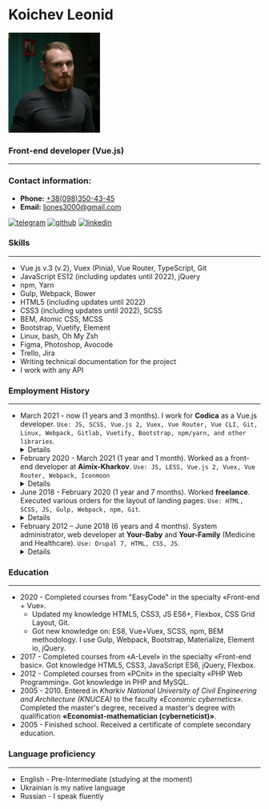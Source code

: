 # Koichev Leonid
<img src="assets/my_photo.jpg" height="200px"/> 

### Front-end developer (Vue.js)
---

### Contact information:

- **Phone:** [+38(098)350-43-45](tel:+380983504345)
- **Email:** [liones3000@gmail.com](mailto:liones3000@gmail.com)

[<img src='https://cdn.jsdelivr.net/npm/simple-icons@3.0.1/icons/telegram.svg' alt='telegram' height='40'>](https://t.me/liones3000) [<img src='https://cdn.jsdelivr.net/npm/simple-icons@3.0.1/icons/github.svg' alt='github' height='40'>](https://github.com/liones3000) [<img src='https://cdn.jsdelivr.net/npm/simple-icons@3.0.1/icons/linkedin.svg' alt='linkedin' height='40'>](https://linkedin.com/in/leonid-koichev-3a396ab3/)
### Skills
---

 - Vue.js v.3 (v.2), Vuex (Pinia), Vue Router, TypeScript, Git
 - JavaScript ES12 (including updates until 2022), jQuery
 - npm, Yarn
 - Gulp, Webpack, Bower
 - HTML5 (including updates until 2022) 
 - CSS3 (including updates until 2022), SCSS
 - BEM, Atomic CSS, MCSS
 - Bootstrap, Vuetify, Element
 - Linux, bash, Oh My Zsh
 - Figma, Photoshop, Avocode
 - Trello, Jira
 - Writing technical documentation for the project
 - I work with any API
  
### Employment History
---

- March 2021 - now (1 years and 3 months). I work for **Codica** as a Vue.js developer. `Use: JS, SCSS, Vue.js 2, Vuex, Vue Router, Vue CLI, Git, Linux, Webpack, Gitlab, Vuetify, Bootstrap, npm/yarn, and other libraries`.
  <details><summary>Details</summary>
  <i>The current product is a CRM system for managing Amazon and eBay seller accounts (clousale.com). For more than a year I have been a project leader. I communicate directly with clients on all issues (mostly correspondence). I am engaged in training new employees with further implementation in the project.</i>
  </details>
- February 2020 - March 2021 (1 year and 1 month). Worked as a front-end developer at **Aimix-Kharkov**. `Use: JS, LESS, Vue.js 2, Vuex, Vue Router, Webpack, Iconmoon`
  <details><summary>Details</summary>
  <i>Development of landing pages, online stores (for example, kratomhelper.com), and SPA applications.</i>
  </details>
- June 2018 - February 2020 (1 year and 7 months). Worked **freelance**. Executed various orders for the layout of landing pages. `Use: HTML, SCSS, JS, Gulp, Webpack, npm, Git`.
  <details><summary>Details</summary>
  <i>Improved practical skills in website layout, project assembly, and deployment.</i>
  </details>
- February 2012 – June 2018 (6 years and 4 months). System administrator, web developer at **Your-Baby** and **Your-Family** (Medicine and Healthcare). `Use: Drupal 7, HTML, CSS, JS`.
  <details><summary>Details</summary>
    <p><i>Thanks to my efforts to automate the registration and service process, as well as a user-friendly website, the clinic received a huge  influx of clients. As a result, there is a streamlined workflow and clinics have opened in 3 cities of Ukraine.</i></p>
  </details>

### Education
---

- 2020 - Completed courses from "EasyCode" in the specialty «Front-end + Vue». 
  - Updated my knowledge HTML5, CSS3, JS ES6+, Flexbox, CSS Grid Layout, Git.
  - Got new knowledge on: ES8, Vue+Vuex, SCSS, npm, BEM methodology. I use Gulp, Webpack, Bootstrap, Materialize, Element io, jQuery. 
- 2017 - Completed courses from «A-Level» in the specialty «Front-end basic». Got knowledge HTML5, CSS3, JavaScript ES6, jQuery, Flexbox.
- 2012 - Completed courses from «PCnit» in the specialty «PHP Web Programming». Got knowledge in PHP and MySQL.
- 2005 - 2010. Entered in *Kharkiv National University of Civil Engineering and Architecture (KNUCEA)* to the faculty *«Economic cybernetics»*. Completed the master's degree, received a master's degree with qualification **«Economist-mathematician (cyberneticist)»**.
- 2005 - Finished school. Received a certificate of complete secondary education.

### Language proficiency
---

- English - Pre-Intermediate (studying at the moment)
- Ukrainian is my native language
- Russian - I speak fluently
